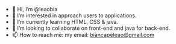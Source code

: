 - 👋 Hi, I’m @leaobia
- 👀 I’m interested in approach users to applications.
- 🌱 I’m currently learning HTML, CSS & java.
- 💞️ I’m looking to collaborate on front-end and java for back-end.
- 📫 How to reach me:
 my email: biancapeleao@gmail.com

<!---
<div>
<a href="https://github.com/leaobia">
<img height="180em" src="https://github-readme-stats.vercel.app/api/top-langs/?username=leaobia&layout=compact&langs_count=7&theme=dracula"/>
<img height="180em" src="https://github-readme-stats.vercel.app/api?username=leaobia&show_icons=true&theme=dracula&include_all_commits=true&count_private=true"/>
</div>
--->


